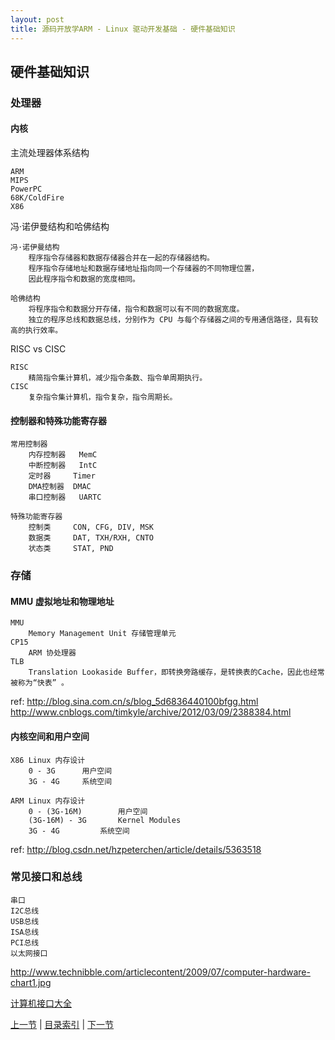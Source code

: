```yaml
---
layout: post
title: 源码开放学ARM - Linux 驱动开发基础 - 硬件基础知识
---
```


##  硬件基础知识

### 处理器
#### 内核
主流处理器体系结构

	ARM
	MIPS
	PowerPC
	68K/ColdFire
	X86

冯·诺伊曼结构和哈佛结构	

	冯·诺伊曼结构	
		程序指令存储器和数据存储器合并在一起的存储器结构。
		程序指令存储地址和数据存储地址指向同一个存储器的不同物理位置，
		因此程序指令和数据的宽度相同。
		
	哈佛结构
		将程序指令和数据分开存储，指令和数据可以有不同的数据宽度。
		独立的程序总线和数据总线，分别作为 CPU 与每个存储器之间的专用通信路径，具有较高的执行效率。
			
RISC vs CISC

	RISC
		精简指令集计算机，减少指令条数、指令单周期执行。
	CISC
		复杂指令集计算机，指令复杂，指令周期长。
	
#### 控制器和特殊功能寄存器
	常用控制器
		内存控制器	MemC
		中断控制器	IntC
		定时器		Timer
		DMA控制器	DMAC
		串口控制器	UARTC
		
	特殊功能寄存器
		控制类		CON, CFG, DIV, MSK
		数据类		DAT, TXH/RXH, CNTO
		状态类		STAT, PND
			
### 存储
#### MMU 虚拟地址和物理地址
	MMU
		Memory Management Unit 存储管理单元
	CP15
		ARM 协处理器
	TLB		
		Translation Lookaside Buffer，即转换旁路缓存，是转换表的Cache，因此也经常被称为“快表” 。
	
ref: http://blog.sina.com.cn/s/blog_5d6836440100bfgg.html
http://www.cnblogs.com/timkyle/archive/2012/03/09/2388384.html
	
#### 内核空间和用户空间
	X86 Linux 内存设计	
		0 - 3G		用户空间
		3G - 4G		系统空间

	ARM Linux 内存设计
		0 - (3G-16M)		用户空间
		(3G-16M) - 3G		Kernel Modules
		3G - 4G			系统空间

ref: http://blog.csdn.net/hzpeterchen/article/details/5363518		
		
### 常见接口和总线
	串口 
	I2C总线 
	USB总线	
	ISA总线
	PCI总线
	以太网接口

http://www.technibble.com/articlecontent/2009/07/computer-hardware-chart1.jpg

[计算机接口大全](http://www.technibble.com/articlecontent/2009/07/computer-hardware-chart1.jpg)


[上一节](chp101-1.html)  |  [目录索引](../index.html)  |  [下一节](chp101-3.html)
